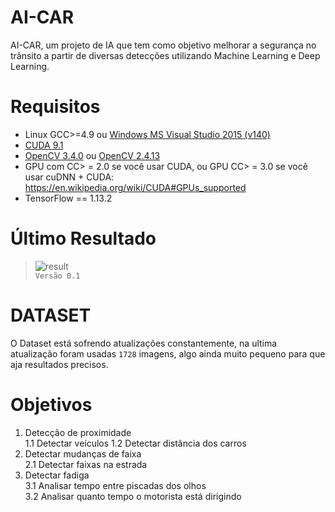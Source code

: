 # AI-CAR
AI-CAR, um projeto de IA que tem como objetivo melhorar a segurança no trânsito a partir de diversas detecções utilizando Machine Learning e Deep Learning.

# Requisitos
- Linux GCC>=4.9 ou [Windows MS Visual Studio 2015 (v140)](https://go.microsoft.com/fwlink/?LinkId=532606&clcid=0x409)<br>
- [CUDA 9.1](https://developer.nvidia.com/cuda-downloads)<br>
- [OpenCV 3.4.0](https://sourceforge.net/projects/opencvlibrary/files/opencv-win/3.4.0/opencv-3.4.0-vc14_vc15.exe/download) ou [OpenCV 2.4.13](https://sourceforge.net/projects/opencvlibrary/files/opencv-win/2.4.13/opencv-2.4.13.2-vc14.exe/download)<br>
- GPU com CC> = 2.0 se você usar CUDA, ou GPU CC> = 3.0 se você usar cuDNN + CUDA: https://en.wikipedia.org/wiki/CUDA#GPUs_supported
- TensorFlow == 1.13.2

# Último Resultado
> ![result](preview.gif)<br>
 ```Versão 0.1```
 
# DATASET
O Dataset está sofrendo atualizações constantemente, na ultima atualização foram usadas ```1728``` imagens, algo ainda muito pequeno para que aja resultados precisos.

# Objetivos
1. Detecção de proximidade<br>
  1.1 Detectar veículos
  1.2 Detectar distância dos carros
2. Detectar mudanças de faixa<br>
  2.1 Detectar faixas na estrada
3. Detectar fadiga<br>
  3.1 Analisar tempo entre piscadas dos olhos<br>
  3.2 Analisar quanto tempo o motorista está dirigindo 
